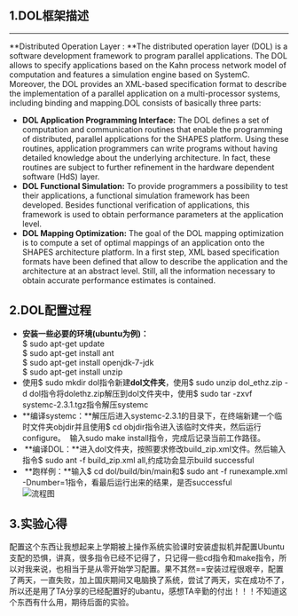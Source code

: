 ## 1.DOL框架描述
***
**Distributed Operation Layer : **The distributed operation layer (DOL) is a software development framework to program parallel applications. The DOL allows to specify applications based on the Kahn process network model of computation and features a simulation engine based on SystemC. Moreover, the DOL provides an XML-based specification format to describe the implementation of a parallel application on a multi-processor systems, including binding and mapping.DOL consists of basically three parts:
* **DOL Application Programming Interface:** The DOL defines a set of computation and communication routines that enable the programming of distributed, parallel applications for the SHAPES platform. Using these routines, application programmers can write programs without having detailed knowledge about the underlying architecture. In fact, these routines are subject to further refinement in the hardware dependent software (HdS) layer.
* **DOL Functional Simulation:** To provide programmers a possibility to test their applications, a functional simulation framework has been developed. Besides functional verification of applications, this framework is used to obtain performance parameters at the application level.
* **DOL Mapping Optimization:** The goal of the DOL mapping optimization is to compute a set of optimal mappings of an application onto the SHAPES architecture platform. In a first step, XML based specification formats have been defined that allow to describe the application and the architecture at an abstract level. Still, all the information necessary to obtain accurate performance estimates is contained.

## 2.DOL配置过程
* **安装一些必要的环境(ubuntu为例)：**    
$	sudo apt-get update  
$	sudo apt-get install ant  
$ sudo apt-get install openjdk-7-jdk  
$	sudo apt-get install unzip      
* 使用$ sudo mkdir dol指令新建**dol文件夹**，使用$ sudo unzip dol_ethz.zip -d dol指令将dolethz.zip解压到dol文件夹中，使用$	sudo tar 
-zxvf systemc-2.3.1.tgz指令解压systemc    
* **编译systemc：**解压后进入systemc-2.3.1的目录下，在终端新建一个临时文件夹objdir并且使用$ cd objdir指令进入该临时文件夹，然后运行configure。  输入sudo make install指令，完成后记录当前工作路径。  
*  **编译DOL：**进入dol文件夹，按照要求修改build_zip.xml文件。然后输入指令$	sudo ant -f build_zip.xml all,约成功会显示build successful  
*  **跑样例：**输入$ cd dol/build/bin/main和$ sudo ant -f runexample.xml -Dnumber=1指令，看最后运行出来的结果，是否successful      
![流程图](https://ooo.0o0.ooo/2016/10/09/57fa5b6c504c3.png)  


## 3.实验心得  
配置这个东西让我想起来上学期被上操作系统实验课时安装虚拟机并配置Ubuntu支配的恐惧，讲真，很多指令已经不记得了，只记得一些cd指令和make指令，所以对我来说，也相当于是从零开始学习配置。果不其然==安装过程很艰辛，配置了两天，一直失败，加上国庆期间又电脑换了系统，尝试了两天，实在成功不了，所以还是用了TA分享的已经配置好的ubantu，感想TA辛勤的付出！！！不知道这个东西有什么用，期待后面的实验。










